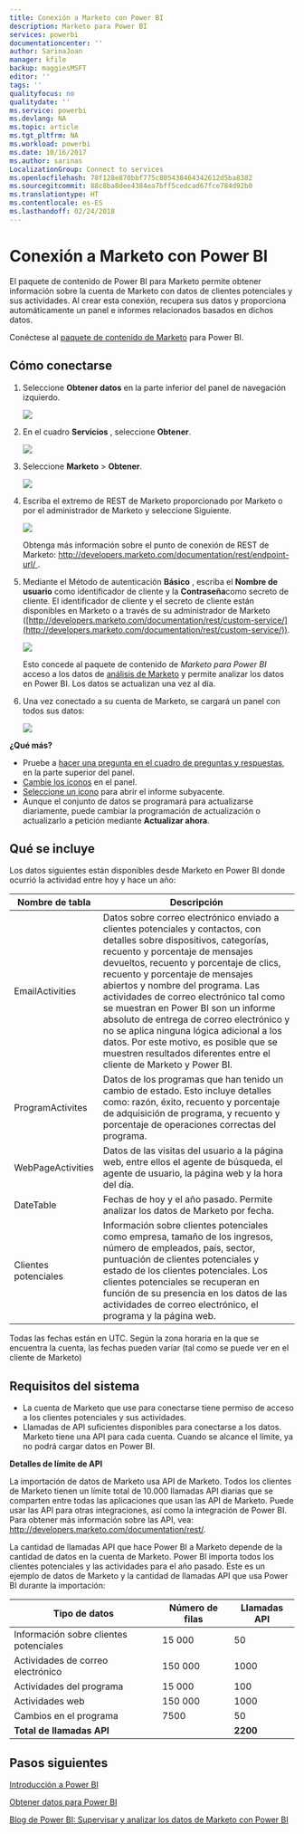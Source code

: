 ```yaml
---
title: Conexión a Marketo con Power BI
description: Marketo para Power BI
services: powerbi
documentationcenter: ''
author: SarinaJoan
manager: kfile
backup: maggiesMSFT
editor: ''
tags: ''
qualityfocus: no
qualitydate: ''
ms.service: powerbi
ms.devlang: NA
ms.topic: article
ms.tgt_pltfrm: NA
ms.workload: powerbi
ms.date: 10/16/2017
ms.author: sarinas
LocalizationGroup: Connect to services
ms.openlocfilehash: 78f128e870bbf775c805438464342612d5ba8382
ms.sourcegitcommit: 88c8ba8dee4384ea7bff5cedcad67fce784d92b0
ms.translationtype: HT
ms.contentlocale: es-ES
ms.lasthandoff: 02/24/2018
---
```

# <a name="connect-to-marketo-with-power-bi"></a>Conexión a Marketo con Power BI
El paquete de contenido de Power BI para Marketo permite obtener información sobre la cuenta de Marketo con datos de clientes potenciales y sus actividades. Al crear esta conexión, recupera sus datos y proporciona automáticamente un panel e informes relacionados basados en dichos datos.

Conéctese al [paquete de contenido de Marketo](https://app.powerbi.com/getdata/services/marketo) para Power BI.

## <a name="how-to-connect"></a>Cómo conectarse
1. Seleccione **Obtener datos** en la parte inferior del panel de navegación izquierdo.
   
   ![](media/service-connect-to-marketo/pbi_getdata.png)
2. En el cuadro **Servicios** , seleccione **Obtener**.
   
   ![](media/service-connect-to-marketo/pbi_getservices.png) 
3. Seleccione **Marketo** \> **Obtener**.
   
   ![](media/service-connect-to-marketo/marketo.png)
4. Escriba el extremo de REST de Marketo proporcionado por Marketo o por el administrador de Marketo y seleccione Siguiente.
   
   ![](media/service-connect-to-marketo/pbi_marketoconnect.png)
   
   Obtenga más información sobre el punto de conexión de REST de Marketo: [http://developers.marketo.com/documentation/rest/endpoint-url/ ](http://developers.marketo.com/documentation/rest/endpoint-url/).
5. Mediante el Método de autenticación **Básico** , escriba el **Nombre de usuario** como identificador de cliente y la **Contraseña**como secreto de cliente. El identificador de cliente y el secreto de cliente están disponibles en Marketo o a través de su administrador de Marketo ([http://developers.marketo.com/documentation/rest/custom-service/](http://developers.marketo.com/documentation/rest/custom-service/)). 
   
   ![](media/service-connect-to-marketo/pbi_marketosignin.png)
   
   Esto concede al paquete de contenido de *Marketo para Power BI* acceso a los datos de [análisis de Marketo](https://powerbi.microsoft.com/integrations/marketo) y permite analizar los datos en Power BI. Los datos se actualizan una vez al día.
6. Una vez conectado a su cuenta de Marketo, se cargará un panel con todos sus datos:
   
   ![](media/service-connect-to-marketo/pbi_marketodash.png)

**¿Qué más?**

* Pruebe a [hacer una pregunta en el cuadro de preguntas y respuestas](power-bi-q-and-a.md), en la parte superior del panel.
* [Cambie los iconos](service-dashboard-edit-tile.md) en el panel.
* [Seleccione un icono](service-dashboard-tiles.md) para abrir el informe subyacente.
* Aunque el conjunto de datos se programará para actualizarse diariamente, puede cambiar la programación de actualización o actualizarlo a petición mediante **Actualizar ahora**.

## <a name="whats-included"></a>Qué se incluye
Los datos siguientes están disponibles desde Marketo en Power BI donde ocurrió la actividad entre hoy y hace un año:

| Nombre de tabla | Descripción |
| --- | --- |
| EmailActivities |Datos sobre correo electrónico enviado a clientes potenciales y contactos, con detalles sobre dispositivos, categorías, recuento y porcentaje de mensajes devueltos, recuento y porcentaje de clics, recuento y porcentaje de mensajes abiertos y nombre del programa. Las actividades de correo electrónico tal como se muestran en Power BI son un informe absoluto de entrega de correo electrónico y no se aplica ninguna lógica adicional a los datos. Por este motivo, es posible que se muestren resultados diferentes entre el cliente de Marketo y Power BI. |
| ProgramActivites |Datos de los programas que han tenido un cambio de estado. Esto incluye detalles como: razón, éxito, recuento y porcentaje de adquisición de programa, y recuento y porcentaje de operaciones correctas del programa. |
| WebPageActivities |Datos de las visitas del usuario a la página web, entre ellos el agente de búsqueda, el agente de usuario, la página web y la hora del día. |
| DateTable |Fechas de hoy y el año pasado.  Permite analizar los datos de Marketo por fecha. |
| Clientes potenciales |Información sobre clientes potenciales como empresa, tamaño de los ingresos, número de empleados, país, sector, puntuación de clientes potenciales y estado de los clientes potenciales. Los clientes potenciales se recuperan en función de su presencia en los datos de las actividades de correo electrónico, el programa y la página web. |

Todas las fechas están en UTC. Según la zona horaria en la que se encuentra la cuenta, las fechas pueden variar (tal como se puede ver en el cliente de Marketo)

## <a name="system-requirements"></a>Requisitos del sistema
* La cuenta de Marketo que use para conectarse tiene permiso de acceso a los clientes potenciales y sus actividades.
* Llamadas de API suficientes disponibles para conectarse a los datos.  Marketo tiene una API para cada cuenta.  Cuando se alcance el límite, ya no podrá cargar datos en Power BI. 

**Detalles de límite de API**

La importación de datos de Marketo usa API de Marketo. Todos los clientes de Marketo tienen un límite total de 10.000 llamadas API diarias que se comparten entre todas las aplicaciones que usan las API de Marketo. Puede usar las API para otras integraciones, así como la integración de Power BI. Para obtener más información sobre las API, vea: <http://developers.marketo.com/documentation/rest/>.

La cantidad de llamadas API que hace Power BI a Marketo depende de la cantidad de datos en la cuenta de Marketo. Power BI importa todos los clientes potenciales y las actividades para el año pasado. Este es un ejemplo de datos de Marketo y la cantidad de llamadas API que usa Power BI durante la importación:  

| Tipo de datos | Número de filas | Llamadas API |
| --- | --- | --- |
| Información sobre clientes potenciales |15 000 |50 |
| Actividades de correo electrónico |150 000 |1000 |
| Actividades del programa |15 000 |100 |
| Actividades web |150 000 |1000 |
| Cambios en el programa |7500 |50 |
| **Total de llamadas API** | |**2200** |

## <a name="next-steps"></a>Pasos siguientes
[Introducción a Power BI](service-get-started.md)

[Obtener datos para Power BI](service-get-data.md)

[Blog de Power BI: Supervisar y analizar los datos de Marketo con Power BI](http://blogs.msdn.com/b/powerbi/archive/2015/03/19/monitor-and-analyze-your-marketo-data-with-power-bi.aspx)


